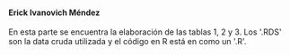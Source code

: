 #### Erick Ivanovich Méndez
En esta parte se encuentra la elaboración de las tablas 1, 2 y 3. Los '.RDS' son la data cruda utilizada y el código en R está en como un '.R'.
